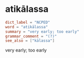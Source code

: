 # atikālassa

``` toml
dict_label = "NCPED"
word = "atikālassa"
summary = "very early; too early"
grammar_comment = "(?)"
see_also = ["kālassa"]
```

very early; too early

